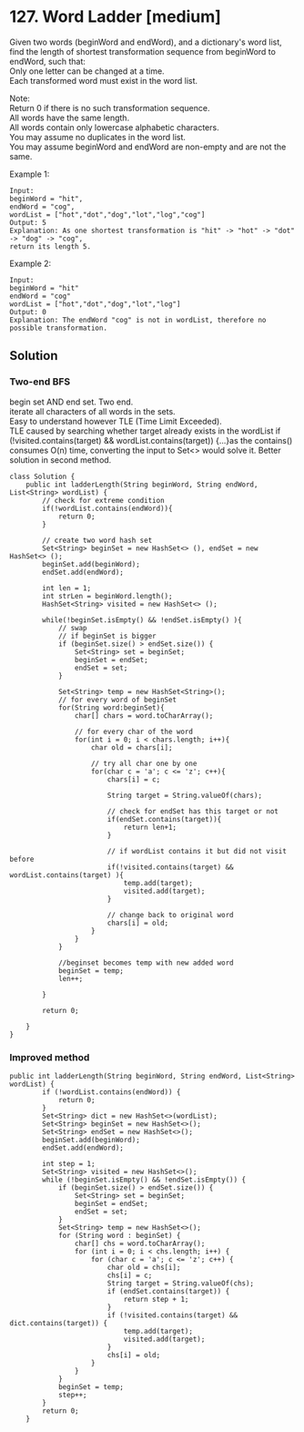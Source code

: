 # 127. Word Ladder [medium]     
Given two words (beginWord and endWord), and a dictionary's word list, find the length of shortest transformation sequence from beginWord to endWord, such that:      
Only one letter can be changed at a time.    
Each transformed word must exist in the word list.    

Note:    
Return 0 if there is no such transformation sequence.    
All words have the same length.    
All words contain only lowercase alphabetic characters.    
You may assume no duplicates in the word list.    
You may assume beginWord and endWord are non-empty and are not the same.    

Example 1:    
```
Input:    
beginWord = "hit",    
endWord = "cog",     
wordList = ["hot","dot","dog","lot","log","cog"]      
Output: 5     
Explanation: As one shortest transformation is "hit" -> "hot" -> "dot" -> "dog" -> "cog",      
return its length 5.      
```

Example 2:   
```
Input:    
beginWord = "hit"    
endWord = "cog"     
wordList = ["hot","dot","dog","lot","log"]      
Output: 0        
Explanation: The endWord "cog" is not in wordList, therefore no possible transformation.        
```

## Solution     

### Two-end BFS     
begin set AND end set. Two end.     
iterate all characters of all words in the sets.     
Easy to understand however TLE (Time Limit Exceeded).      
TLE caused by searching whether target already exists in the wordList if (!visited.contains(target) && wordList.contains(target)) {...}as the contains() consumes O(n) time, converting the input to Set<> would solve it. Better solution in second method.    
```
class Solution {
    public int ladderLength(String beginWord, String endWord, List<String> wordList) {
        // check for extreme condition
        if(!wordList.contains(endWord)){
            return 0;
        }
        
        // create two word hash set
        Set<String> beginSet = new HashSet<> (), endSet = new HashSet<> ();
        beginSet.add(beginWord);
        endSet.add(endWord);
        
        int len = 1;
        int strLen = beginWord.length();
        HashSet<String> visited = new HashSet<> ();
        
        while(!beginSet.isEmpty() && !endSet.isEmpty() ){
            // swap
            // if beginSet is bigger
            if (beginSet.size() > endSet.size()) {
			    Set<String> set = beginSet;
			    beginSet = endSet;
			    endSet = set;
		    }
            
            Set<String> temp = new HashSet<String>();
            // for every word of beginSet
            for(String word:beginSet){
                char[] chars = word.toCharArray();
                
                // for every char of the word
                for(int i = 0; i < chars.length; i++){
                    char old = chars[i];
                    
                    // try all char one by one
                    for(char c = 'a'; c <= 'z'; c++){
                        chars[i] = c;
                        
                        String target = String.valueOf(chars);
                        
                        // check for endSet has this target or not
                        if(endSet.contains(target)){
                            return len+1;
                        }
                        
                        // if wordList contains it but did not visit before
                        if(!visited.contains(target) && wordList.contains(target) ){
                            temp.add(target);
                            visited.add(target);
                        }
                        
                        // change back to original word
                        chars[i] = old;
                    }
                }
            }
            
            //beginset becomes temp with new added word
            beginSet = temp;
            len++;
            
        }
        
        return 0;
        
    }
}
```

### Improved method
```
public int ladderLength(String beginWord, String endWord, List<String> wordList) {
        if (!wordList.contains(endWord)) {
            return 0;
        }
        Set<String> dict = new HashSet<>(wordList);
        Set<String> beginSet = new HashSet<>();
        Set<String> endSet = new HashSet<>();
        beginSet.add(beginWord);
        endSet.add(endWord);

        int step = 1;
        Set<String> visited = new HashSet<>();
        while (!beginSet.isEmpty() && !endSet.isEmpty()) {
            if (beginSet.size() > endSet.size()) {
                Set<String> set = beginSet;
                beginSet = endSet;
                endSet = set;
            }
            Set<String> temp = new HashSet<>();
            for (String word : beginSet) {
                char[] chs = word.toCharArray();
                for (int i = 0; i < chs.length; i++) {
                    for (char c = 'a'; c <= 'z'; c++) {
                        char old = chs[i];
                        chs[i] = c;
                        String target = String.valueOf(chs);
                        if (endSet.contains(target)) {
                            return step + 1;
                        }
                        if (!visited.contains(target) && dict.contains(target)) {
                            temp.add(target);
                            visited.add(target);
                        }
                        chs[i] = old;
                    }
                }
            }
            beginSet = temp;
            step++;
        }
        return 0;
    }
```




